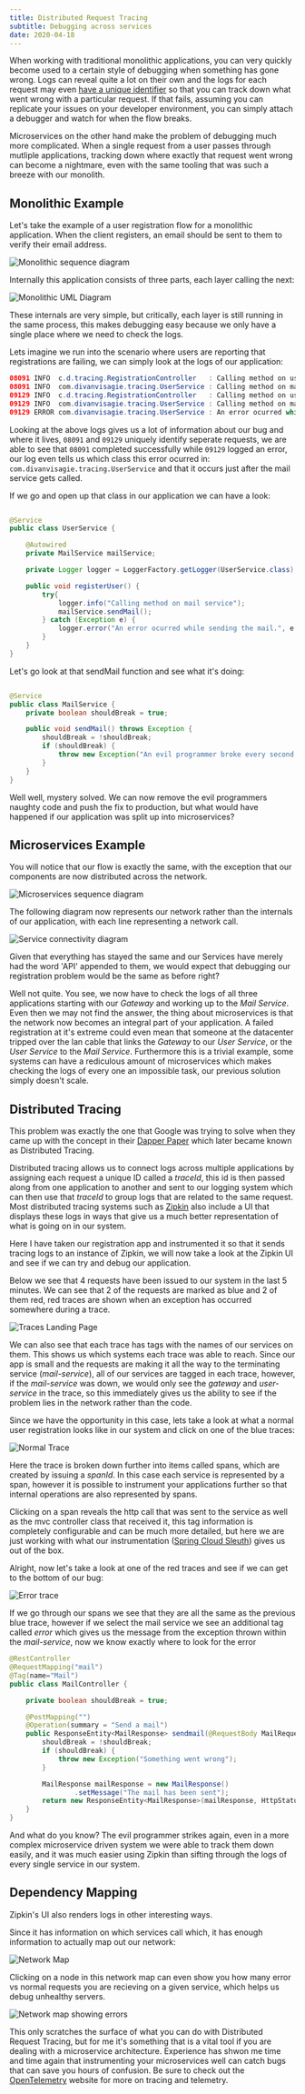 ```yaml
---
title: Distributed Request Tracing
subtitle: Debugging across services
date: 2020-04-18
---
```


When working with traditional monolithic applications, you can very quickly become used to a certain style of debugging when something has gone wrong. Logs can reveal quite a lot on their own and the logs for each request may even [have a unique identifier](https://medium.com/@d.lopez.j/spring-boot-setting-a-unique-id-per-request-dd648efef2b) so that you can track down what went wrong with a particular request. If that fails, assuming you can replicate your issues on your developer environment, you can simply attach a debugger and watch for when the flow breaks.

Microservices on the other hand make the problem of debugging much more complicated. When a single request from a user passes through mutliple applications, tracking down where exactly that request went wrong can become a nightmare, even with the same tooling that was such a breeze with our monolith.

## Monolithic Example
Let's take the example of a user registration flow for a monolithic application. When the client registers, an email should be sent to them to verify their email address.

![Monolithic sequence diagram](mono-sequence.svg)


Internally this application consists of three parts, each layer calling the next:

![Monolithic UML Diagram](mono-uml.svg)


These internals are very simple, but critically, each layer is still running in the same process, this makes debugging easy because we only have a single place where we need to check the logs.

Lets imagine we run into the scenario where users are reporting that registrations are failing, we can simply look at the logs of our application:

```java
08091 INFO  c.d.tracing.RegistrationController   : Calling method on user service
08091 INFO  com.divanvisagie.tracing.UserService : Calling method on mail service
09129 INFO  c.d.tracing.RegistrationController   : Calling method on user service
09129 INFO  com.divanvisagie.tracing.UserService : Calling method on mail service
09129 ERROR com.divanvisagie.tracing.UserService : An error ocurred while sending the mail.
```

Looking at the above logs gives us a lot of information about our bug and where it lives, `08091` and `09129` uniquely identify seperate requests, we are able to see that `08091` completed successfully while `09129` logged an error, our log even tells us which class this error ocurred in: `com.divanvisagie.tracing.UserService` and that it occurs just after the mail service gets called.

If we go and open up that class in our application we can have a look:

```java

@Service
public class UserService {

    @Autowired
    private MailService mailService;

    private Logger logger = LoggerFactory.getLogger(UserService.class);

    public void registerUser() {
        try{
            logger.info("Calling method on mail service");
            mailService.sendMail();
        } catch (Exception e) {
            logger.error("An error ocurred while sending the mail.", e.getMessage());
        }
    }
}
```

Let's go look at that sendMail function and see what it's doing:

```java

@Service
public class MailService {
    private boolean shouldBreak = true;

    public void sendMail() throws Exception {
        shouldBreak = !shouldBreak;
        if (shouldBreak) {
            throw new Exception("An evil programmer broke every second request");
        }
    }
}
```

Well well, mystery solved. We can now remove the evil programmers naughty code and push the fix to production, but what would have happened if our application was split up into microservices?

## Microservices Example

You will notice that our flow is exactly the same, with the exception that our components are now distributed across the network.

![Microservices sequence diagram](microservice-sequence.svg)

The following diagram now represents our network rather than the internals of our application, with each line representing a network call.

![Service connectivity diagram](uml.svg)

Given that everything has stayed the same and our Services have merely had the word 'API' appended to them, we would expect that debugging our registration problem would be the same as before right?

Well not quite. You see, we now have to check the logs of all three applications starting with our *Gateway* and working up to the *Mail Service*. Even then we may not find the answer, the thing about microservices is that the network now becomes an integral part of your application. A failed registration at it's extreme could even mean that someone at the datacenter tripped over the lan cable that links the *Gateway* to our *User Service*, or the *User Service* to the *Mail Service*. Furthermore this is a trivial example, some systems can have a rediculous amount of microservices which makes checking the logs of every one an impossible task, our previous solution simply doesn't scale.

## Distributed Tracing

This problem was exactly the one that Google was trying to solve when they came up with the concept in their [Dapper Paper](https://research.google/pubs/pub36356/) which later became known as Distributed Tracing.

Distributed tracing allows us to connect logs across multiple applications by assigning each request a unique ID called a *traceId*, this id is then passed along from one application to another and sent to our logging system which can then use that *traceId* to group logs that are related to the same request. Most distributed tracing systems such as [Zipkin](https://zipkin.io/) also include a UI that displays these logs in ways that give us a much better representation of what is going on in our system.

Here I have taken our registration app and instrumented it so that it sends tracing logs to an instance of Zipkin, we will now take a look at the Zipkin UI and see if we can try and debug our application.

Below we see that 4 requests have been issued to our system in the last 5 minutes. We can see that 2 of the requests are marked as blue and 2 of them red, red traces are shown when an exception has occurred somewhere during a trace.

![Traces Landing Page](traces.png)

We can also see that each trace has tags with the names of our services on them. This shows us which systems each trace was able to reach. Since our app is small and the requests are making it all the way to the terminating service (*mail-service*), all of our services are tagged in each trace, however, if the *mail-service* was down, we would only see the *gateway* and *user-service* in the trace, so this immediately gives us the ability to see if the problem lies in the network rather than the code.

Since we have the opportunity in this case, lets take a look at what a normal user registration looks like in our system and click on one of the blue traces:

![Normal Trace](single-trace.png)

Here the trace is broken down further into items called spans, which are created by issuing a *spanId*. In this case each service is represented by a span, however it is possible to instrument your applications further so that internal operations are also represented by spans.

Clicking on a span reveals the http call that was sent to the service as well as the mvc controller class that received it, this tag information is completely configurable and can be much more detailed, but here we are just working with what our instrumentation ([Spring Cloud Sleuth](https://spring.io/projects/spring-cloud-sleuth)) gives us out of the box.

Alright, now let's take a look at one of the red traces and see if we can get to the bottom of our bug:

![Error trace](error-trace.png)

If we go through our spans we see that they are all the same as the previous blue trace, however if we select the mail service we see an additional tag called *error* which gives us the message from the exception thrown within the *mail-service*, now we know exactly where to look for the error


```java
@RestController
@RequestMapping("mail")
@Tag(name="Mail")
public class MailController {

    private boolean shouldBreak = true;

    @PostMapping("")
    @Operation(summary = "Send a mail")
    public ResponseEntity<MailResponse> sendmail(@RequestBody MailRequest mailRequest) throws Exception {
        shouldBreak = !shouldBreak;
        if (shouldBreak) {
            throw new Exception("Something went wrong");
        }

        MailResponse mailResponse = new MailResponse()
                .setMessage("The mail has been sent");
        return new ResponseEntity<MailResponse>(mailResponse, HttpStatus.OK);
    }
}
```

And what do you know? The evil programmer strikes again, even in a more complex microservice driven system we were able to track them down easily, and it was much easier using Zipkin than sifting through the logs of every single service in our system.

## Dependency Mapping

Zipkin's UI also renders logs in other interesting ways.

Since it has information on which services call which, it has enough information to actually map out our network:

![Network Map](netmap.png)

Clicking on a node in this network map can even show you how many error vs normal requests you are recieving on a given service, which helps us debug unhealthy servers.

![Network map showing errors](netmap-errors.png)


This only scratches the surface of what you can do with Distributed Request Tracing, but for me it's something that is a vital tool if you are dealing with a microservice architecture. Experience has shwon me time and time again that instrumenting your microservices well can catch bugs that can save you hours of confusion. Be sure to check out the [OpenTelemetry](https://opentelemetry.io/) website for more on tracing and telemetry.